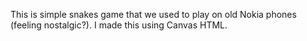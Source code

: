 This is simple snakes game that we used to play on old Nokia phones (feeling nostalgic?). 
I made this using Canvas HTML.
